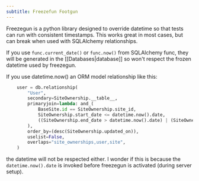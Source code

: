 ```yaml
---
subtitle: Freezefun Footgun
---
```

Freezegun is a python library designed to override datetime so that tests can run with consistent timestamps.  This works great in most cases, but can break when used with SQLAlchemy relationships.

If you use `func.current_date()` or `func.now()` from SQLAlchemy func, they will be generated in the [[Databases|database]] so won't respect the frozen datetime used by freezegun.

If you use datetime.now() an ORM model relationship like this:

```python
    user = db.relationship(
        "User",
        secondary=SiteOwnership.__table__,
        primaryjoin=lambda: and_(
            BaseSite.id == SiteOwnership.site_id,
            SiteOwnership.start_date <= datetime.now().date,
            ((SiteOwnership.end_date > datetime.now().date) | (SiteOwnership.end_date.is_(None))),
        ),
        order_by=(desc(SiteOwnership.updated_on)),
        uselist=False,
        overlaps="site_ownerships,user,site",
    )

```

the datetime will not be respected either. I wonder if this is because the `datetime.now().date` is invoked before freezegun is activated (during server setup).
